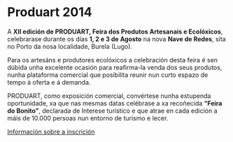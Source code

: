 # Produart 2014

A **XII edición de PRODUART, Feira dos Produtos Artesanais e Ecolóxicos**, celebrarase durante os días  **1, 2 e 3 de Agosto** na nova **Nave de Redes**, sita no Porto da nosa localidade, Burela (Lugo).

Para os artesáns e produtores ecolóxicos a celebración desta feira é sen dúbida unha excelente ocasión para reafirma-la venda dos seus produtos, nunha plataforma comercial que posibilita reunir nun curto espazo de tempo á oferta e á demanda.

PRODUART, como exposición comercial, convértese nunha estupenda oportunidade, xa que nas mesmas datas celébrase a xa recoñecida **“Feira do Bonito”**, declarada de Interese turístico e que atrae en cada edición a máis de 10.000 persoas nun entorno de turismo e lecer.

[Información sobre a inscrición](./inscricion)

